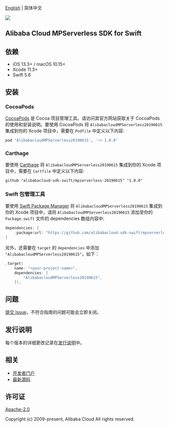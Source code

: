[English](README.md) | 简体中文

![](https://aliyunsdk-pages.alicdn.com/icons/AlibabaCloud.svg)

## Alibaba Cloud MPServerless SDK for Swift

## 依赖

- iOS 13.3+ / macOS 10.15+
- Xcode 11.3+
- Swift 5.6

## 安装

### CocoaPods

[CocoaPods](https://cocoapods.org) 是 Cocoa 项目管理工具。请访问其官方网站获取关于 CocoaPods 的使用和安装说明。要使用 CocoaPods 将 `AlibabacloudMPServerless20190615` 集成到你的 Xcode 项目中，需要在 `Podfile` 中定义以下内容:

```ruby
pod 'AlibabacloudMPServerless20190615', '~> 1.0.0'
```

### Carthage

要使用 [Carthage](https://github.com/Carthage/Carthage) 将 `AlibabacloudMPServerless20190615` 集成到你的 Xcode 项目中，需要在 `Cartfile` 中定义以下内容:

```ogdl
github "alibabacloud-sdk-swift/mpserverless-20190615" "1.0.0"
```

### Swift 包管理工具

要使用 [Swift Package Manager](https://swift.org/package-manager/) 将 `AlibabacloudMPServerless20190615` 集成到你的 Xcode 项目中，请将 `AlibabacloudMPServerless20190615` 添加至你的 `Package.swift` 文件的 dependencies 数组内容中:

```swift
dependencies: [
    .package(url: "https://github.com/alibabacloud-sdk-swift/mpserverless-20190615.git", from: "1.0.0")
]
```

另外，还需要在 `target` 的 `dependencies` 中添加 `"AlibabacloudMPServerless20190615"`，如下：

```swift
.target(
    name: "<your-project-name>",
    dependencies: [
        "AlibabacloudMPServerless20190615",
    ]),
```

## 问题

[提交 Issue](https://github.com/alibabacloud-sdk-swift/mpserverless-20190615/issues/new)，不符合指南的问题可能会立即关闭。

## 发行说明

每个版本的详细更改记录在[发行说明](./ChangeLog.txt)中。

## 相关

* [开发者门户](https://next.api.aliyun.com/home)
* [最新源码](https://github.com/alibabacloud-sdk-swift/mpserverless-20190615)

## 许可证

[Apache-2.0](http://www.apache.org/licenses/LICENSE-2.0)

Copyright (c) 2009-present, Alibaba Cloud All rights reserved.
